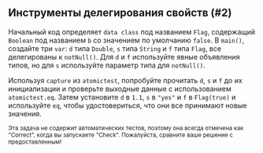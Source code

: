 ## Инструменты делегирования свойств (#2)

Начальный код определяет `data class` под названием `Flag`, содержащий `Boolean` под названием `b` со значением по умолчанию `false`. В `main()`, создайте три `var`: `d` типа `Double`, `s` типа `String` и `f` типа `Flag`, все делегированы к `notNull()`. Для `d` и `f` используйте явные объявления типов, но для `s` используйте параметр типа для `notNull()`.

Используя `capture` из `atomictest`, попробуйте прочитать `d`, `s` и `f` до их инициализации и проверьте выходные данные с использованием `atomictest.eq`. Затем установите `d` в `1.1`, `s` в `"yes"` и `f` в `Flag(true)` и используйте `eq`, чтобы удостовериться, что они все принимают новые значения.

<sub> Эта задача не содержит автоматических тестов, поэтому она всегда отмечена как "Correct", когда вы запускаете "Check". Пожалуйста, сравните ваше решение с предоставленным! </sub>